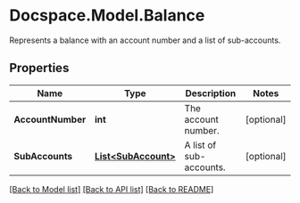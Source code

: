 # Docspace.Model.Balance
Represents a balance with an account number and a list of sub-accounts.

## Properties

Name | Type | Description | Notes
------------ | ------------- | ------------- | -------------
**AccountNumber** | **int** | The account number. | [optional] 
**SubAccounts** | [**List&lt;SubAccount&gt;**](SubAccount.md) | A list of sub-accounts. | [optional] 

[[Back to Model list]](../README.md#documentation-for-models) [[Back to API list]](../README.md#documentation-for-api-endpoints) [[Back to README]](../README.md)

